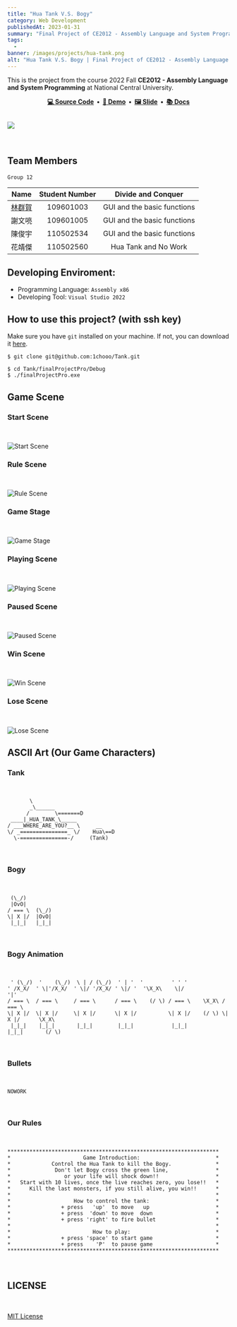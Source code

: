 ```yaml
---
title: "Hua Tank V.S. Bogy"
category: Web Development
publishedAt: 2023-01-31
summary: "Final Project of CE2012 - Assembly Language and System Programming"
tags: 
  - 
banner: /images/projects/hua-tank.png
alt: "Hua Tank V.S. Bogy | Final Project of CE2012 - Assembly Language and System Programming"
---
```


This is the project from the course 2022 Fall **CE2012 - Assembly Language and System Programming** at National Central University.

<div align="center">
  <strong>
    <a href="https://github.com/1chooo/hua-tank">💻 Source Code</a>&nbsp;&nbsp;&bull;&nbsp;
    <a href="https://www.youtube.com/watch?v=LDo21oNI0Ws">🎥 Demo</a>&nbsp;&nbsp;&bull;&nbsp;
    <a href="https://github.com/1chooo/hua-tank/blob/main/assets/docs/%5BCE2012%5D_final_demo.pdf">🖼️ Slide</a>&nbsp;&nbsp;&bull;&nbsp;
    <a href="https://github.com/1chooo/hua-tank/blob/main/assets/docs/%5BCE2012%5D_final_report.pdf">📚 Docs</a>
  </strong>
</div>

<br />

![](https://raw.githubusercontent.com/1chooo/hua-tank/main/assets/img/start_scene.png)

<br />


## Team Members

`Group 12`

|  Name  | Student Number |    Divide and Conquer       |
|:------:|:--------------:|:---------------------------:|
|  [林群賀](https://1chooo.com) |   109601003    | GUI and the basic functions |
|  謝文喨 |   109601005    | GUI and the basic functions |
|  陳俊宇 |   110502534    | GUI and the basic functions |
|  花靖傑 |   110502560    |     Hua Tank and No Work    |


## Developing Enviroment:

- Programming Language: `Assembly x86`
- Developing Tool: `Visual Studio 2022`

## How to use this project? (with ssh key)

Make sure you have `git` installed on your machine. If not, you can download it [here](https://git-scm.com/downloads).

``` shell
$ git clone git@github.com:1chooo/Tank.git

$ cd Tank/finalProjectPro/Debug
$ ./finalProjectPro.exe
```

## Game Scene


### Start Scene

<br />

![Start Scene](https://raw.githubusercontent.com/1chooo/hua-tank/main/assets/img/start_scene.png)

### Rule Scene

<br />

![Rule Scene](https://raw.githubusercontent.com/1chooo/hua-tank/main/assets/img/rule_scene.png)

### Game Stage

<br />

![Game Stage](https://raw.githubusercontent.com/1chooo/hua-tank/main/assets/img/game_scene.png)

### Playing Scene

<br />

![Playing Scene](https://raw.githubusercontent.com/1chooo/hua-tank/main/assets/img/playing_scene.png)

### Paused Scene

<br />

![Paused Scene](https://raw.githubusercontent.com/1chooo/hua-tank/main/assets/img/paused_scene.png)

### Win Scene

<br />

![Win Scene](https://raw.githubusercontent.com/1chooo/hua-tank/main/assets/img/win_scene.png)

### Lose Scene

<br />

![Lose Scene](https://raw.githubusercontent.com/1chooo/hua-tank/main/assets/img/lose_scene.png)


## ASCII Art (Our Game Characters)

### Tank 

<br />

```
       \                
       _\______         
      /        \=======D
 ____|_HUA_TANK_\_____  
/ ___WHERE_ARE_YOU?__ \     __    
\/ _===============_ \/    Hua\==D
  \-===============-/     (Tank)  
```

<br />

### Bogy

<br />

```
 (\_/) 
 |OvO| 
/ === \  (\_/)
\| X |/  |OvO|
 |_|_|   |_|_|
```

<br />

### Bogy Animation

<br />

```
 ' (\_/)  '    (\_/)  \ | / (\_/)  ' | '  '         ' ' '                             
' /X_X/  ' \|'/X_X/  ' \|/ '/X_X/ ' \|/ '  '\X_X\    \|/              '|'             
/ === \  / === \     / === \      / === \    (/ \) / === \    \X_X\ / === \           
\| X |/  \| X |/     \| X |/      \| X |/          \| X |/    (/ \) \| X |/      \X_X\
 |_|_|    |_|_|       |_|_|        |_|_|            |_|_|            |_|_|       (/ \) 
```

<br />

### Bullets

<br />

```
NOWORK
```

<br />

### Our Rules

<br />

```
*******************************************************************
*                       Game Introduction:                        *
*             Control the Hua Tank to kill the Bogy.              *
*              Don't let Bogy cross the green line,               *
*                 or your life will shock down!!                  *
*   Start with 10 lives, once the live reaches zero, you lose!!   *
*      Kill the last monsters, if you still alive, you win!!      *
*                                                                 *
*                    How to control the tank:                     *
*                + press   'up'  to move   up                     *
*                + press  'down' to move  down                    *
*                + press 'right' to fire bullet                   *
*                                                                 *
*                          How to play:                           *
*                + press 'space' to start game                    *
*                + press    'P'  to pause game                    *
*******************************************************************
```

<br />

## LICENSE

<br />

[MIT License](https://github.com/1chooo/hua-tank/blob/main/LICENSE)
